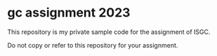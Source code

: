 # gc assignment 2023

This repository is my private sample code for the assignment of ISGC.

Do not copy or refer to this repository for your assignment.

